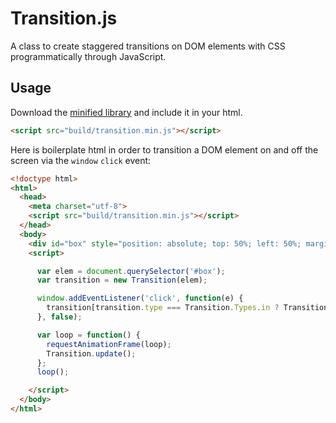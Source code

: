 # Transition.js

A class to create staggered transitions on DOM elements with CSS programmatically through JavaScript.

## Usage
Download the [minified library](https://raw.github.com/jonobr1/transition.js/master/build/transition.min.js) and include it in your html.

```html
<script src="build/transition.min.js"></script>
```

Here is boilerplate html in order to transition a DOM element on and off the screen via the `window` `click` event:

```html
<!doctype html>
<html>
  <head>
    <meta charset="utf-8">
    <script src="build/transition.min.js"></script>
  </head>
  <body>
    <div id="box" style="position: absolute; top: 50%; left: 50%; margin-top: -50px; margin-left: -50px; width: 100px; height: 100px; background: rgb(255, 100, 100);"></div>
    <script>

      var elem = document.querySelector('#box');
      var transition = new Transition(elem);

      window.addEventListener('click', function(e) {
        transition[transition.type === Transition.Types.in ? Transition.Events[Transition.Types.out] : Transition.Events[Transition.Types.in]]();
      }, false);

      var loop = function() {
        requestAnimationFrame(loop);
        Transition.update();
      };
      loop();

    </script>
  </body>
</html>
```